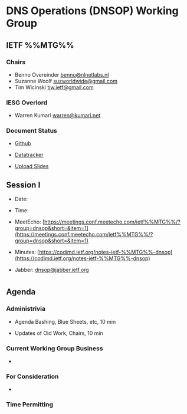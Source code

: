 
# DNS Operations (DNSOP) Working Group
## IETF %%MTG%%


### Chairs
* Benno Overeinder [benno@nlnetlabs.nl](benno@nlnetlabs.nl)
* Suzanne Woolf [suzworldwide@gmail.com](suzworldwide@gmail.com)
* Tim Wicinski [tjw.ietf@gmail.com](tjw.ietf@gmail.com)

### IESG Overlord
* Warren Kumari [warren@kumari.net](warren@kumari.net)

### Document Status
* [Github](https://github.com/ietf-wg-dnsop/wg-materials/blob/main/dnsop-document-status.md)
* [Datatracker](https://datatracker.ietf.org/wg/dnsop/documents/)

* [Upload Slides](https://datatracker.ietf.org/meeting/%%MTG%%/session/dnsop)


## Session I

* Date:
* Time:
* MeetEcho: [https://meetings.conf.meetecho.com/ietf%%MTG%%/?group=dnsop&short=&item=1](https://meetings.conf.meetecho.com/ietf%%MTG%%/?group=dnsop&short=&item=1)
* Minutes: [https://codimd.ietf.org/notes-ietf-%%MTG%%-dnsop](https://codimd.ietf.org/notes-ietf-%%MTG%%-dnsop)

* Jabber:  [dnsop@jabber.ietf.org](dnsop@jabber.ietf.org)


#
## Agenda

### Administrivia

* Agenda Bashing, Blue Sheets, etc,  10 min

* Updates of Old Work, Chairs, 10 min

### Current Working Group Business

*


### For Consideration

*


### Time Permitting

